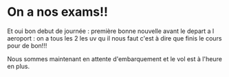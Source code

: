 # On a nos exams!!

Et oui bon debut de journée : première bonne nouvelle avant le depart a l aeroport : on a tous les 2 les uv qu il nous faut c'est à dire que finis le cours pour de bon!!!

Nous sommes maintenant en attente d'embarquement et le vol est à l'heure en plus.
